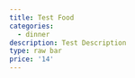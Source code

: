```yaml
---
title: Test Food
categories:
  - dinner
description: Test Description
type: raw bar
price: '14'
---
```


